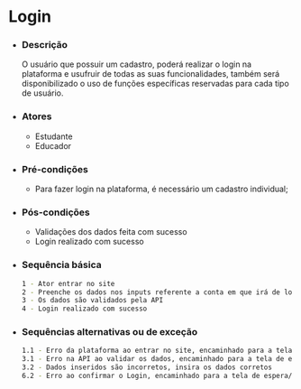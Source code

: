 # Login
- ### Descrição 
    O usuário que possuir um cadastro, poderá realizar o login na plataforma e usufruir de todas as suas funcionalidades, também será disponibilizado o uso de funções específicas reservadas para cada tipo de usuário.

- ### Atores 
    - Estudante
    - Educador

- ### Pré-condições
    - Para fazer login na plataforma, é necessário um cadastro individual;
 

- ### Pós-condições
    - Validações dos dados feita com sucesso
    - Login realizado com sucesso
    
- ### Sequência básica
    ```sh
    1 - Ator entrar no site
    2 - Preenche os dados nos inputs referente a conta em que irá de logar
    3 - Os dados são validados pela API
    4 - Login realizado com sucesso
    ```
    
- ### Sequências alternativas ou de exceção

    ```sh
    1.1 - Erro da plataforma ao entrar no site, encaminhado para a tela de espera/contato suporte
    3.1 - Erro na API ao validar os dados, encaminhado para a tela de espera/contato suporte
    3.2 - Dados inseridos são incorretos, insira os dados corretos
    6.2 - Erro ao confirmar o Login, encaminhado para a tela de espera/contato suporte
    ```